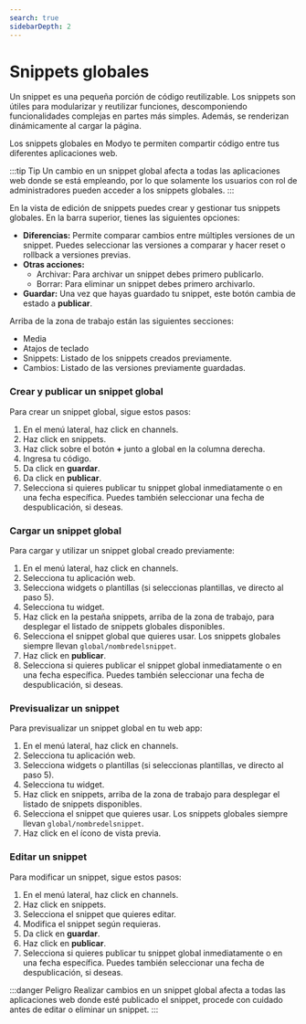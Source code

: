 ```yaml
---
search: true
sidebarDepth: 2
---
```


# Snippets globales

Un snippet es una pequeña porción de código reutilizable. Los snippets son útiles para modularizar y reutilizar funciones, descomponiendo funcionalidades complejas en partes más simples. Además, se renderizan dinámicamente al cargar la página.

Los snippets globales en Modyo te permiten compartir código entre tus diferentes aplicaciones web.

:::tip Tip
Un cambio en un snippet global afecta a todas las aplicaciones web donde se está empleando, por lo que solamente los usuarios con rol de administradores pueden acceder a los snippets globales.
:::

En la vista de edición de snippets puedes crear y gestionar tus snippets globales. En la barra superior, tienes las siguientes opciones:

- **Diferencias:** Permite comparar cambios entre múltiples versiones de un snippet. Puedes seleccionar las versiones a comparar y hacer reset o rollback a versiones previas.
- **Otras acciones:**
    - Archivar: Para archivar un snippet debes primero publicarlo.
    - Borrar: Para eliminar un snippet debes primero archivarlo.
- **Guardar:** Una vez que hayas guardado tu snippet, este botón cambia de estado a **publicar**.

Arriba de la zona de trabajo están las siguientes secciones:

- Media
- Atajos de teclado
- Snippets: Listado de los snippets creados previamente.
- Cambios: Listado de las versiones previamente guardadas.



### Crear y publicar un snippet global

Para crear un snippet global, sigue estos pasos:

1. En el menú lateral, haz click en channels.
1. Haz click en snippets.
1. Haz click sobre el botón **+** junto a global en la columna derecha.
1. Ingresa tu código.
1. Da click en **guardar**.
1. Da click en **publicar**.
1. Selecciona si quieres publicar tu snippet global inmediatamente o en una fecha específica. Puedes también seleccionar una fecha de despublicación, si deseas.

### Cargar un snippet global
Para cargar y utilizar un snippet global creado previamente:

1. En el menú lateral, haz click en channels.
1. Selecciona tu aplicación web.
1. Selecciona widgets o plantillas (si seleccionas plantillas, ve directo al paso 5).
1. Selecciona tu widget.
1. Haz click en la pestaña snippets, arriba de la zona de trabajo, para desplegar el listado de snippets globales disponibles.
1. Selecciona el snippet global que quieres usar. Los snippets globales siempre llevan `global/nombredelsnippet`.
1. Haz click en **publicar**.
1. Selecciona si quieres publicar el snippet global inmediatamente o en una fecha específica. Puedes también seleccionar una fecha de despublicación, si deseas.

### Previsualizar un snippet
Para previsualizar un snippet global en tu web app:

1. En el menú lateral, haz click en channels.
1. Selecciona tu aplicación web.
1. Selecciona widgets o plantillas (si seleccionas plantillas, ve directo al paso 5).
1. Selecciona tu widget.
1. Haz click en snippets, arriba de la zona de trabajo para desplegar el listado de snippets disponibles.
1. Selecciona el snippet que quieres usar. Los snippets globales siempre llevan `global/nombredelsnippet`.
1. Haz click en el ícono de vista previa.


### Editar un snippet
Para modificar un snippet, sigue estos pasos:

1. En el menú lateral, haz click en channels.
1. Haz click en snippets.
1. Selecciona el snippet que quieres editar.
1. Modifica el snippet según requieras.
1. Da click en **guardar**.
1. Haz click en **publicar**.
1. Selecciona si quieres publicar tu snippet global inmediatamente o en una fecha específica. Puedes también seleccionar una fecha de despublicación, si deseas.


:::danger Peligro
Realizar cambios en un snippet global afecta a todas las aplicaciones web donde esté publicado el snippet, procede con cuidado antes de editar o eliminar un snippet.
:::


